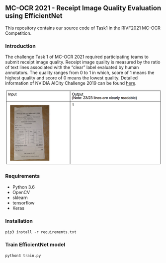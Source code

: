 ## MC-OCR 2021 - Receipt Image Quality Evaluation using EfficientNet

This repository contains our source code of Task1 in the RIVF2021 MC-OCR Competition.

### Introduction

The challenge Task 1 of MC-OCR 2021 required participating teams to submit receipt image quality. Receipt image quality is  measured  by  the  ratio  of text lines associated with the “clear” label evaluated by human  annotators.  The  quality  ranges  from  0  to  1  in  which, score of 1 means the highest quality and score of 0 means the lowest quality.
Detailed information of NVIDIA AICity Challenge 2019 can be found [here](https://rivf2021-mc-ocr.vietnlp.com/).

![overview](overview.png)

### Requirements
- Python 3.6
- OpenCV
- sklearn
- tensorflow
- Keras

### Installation

`pip3 install -r requirements.txt`

### Train EfficientNet model

`python3 train.py`

